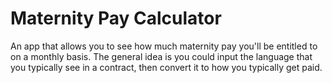 # Maternity Pay Calculator

An app that allows you to see how much maternity pay you'll be entitled to on a monthly basis. The general idea is you could input the language that you typically see in a contract, then convert it to how you typically get paid. 

